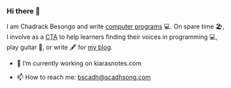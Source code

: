 ### Hi there 👋

<!--
**bscadh/bscadh** is a ✨ _special_ ✨ repository because its `README.md` (this file) appears on your GitHub profile.

Here are some ideas to get you started:
-->

I am Chadrack Besongo and write [computer programs](https://scadhsong.com/projects/) :computer:. On spare time 🏖️, I involve as a [CTA](https://scadhsong.com/about/#mitx) to help learners finding their voices in programming :computer:, play guitar :guitar:, or write 🖋️ for [my blog](https://scadhsong.com).

- 🔭 I’m currently working on kiarasnotes.com
<!--
- 🌱 I’m currently learning ...
- 👯 I’m looking to collaborate on ...
- 🤔 I’m looking for help with ...
- 💬 Ask me about ...
-->
- 📫 How to reach me: bscadh@scadhsong.com
<!--
- 😄 Pronouns: ...
- ⚡ Fun fact: ...
-->
